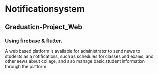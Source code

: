 # Notificationsystem

## Graduation-Project_Web
### Using firebase & flutter.

A web based platform is available for administrator to send news to students as a notifications, such as schedules for classes and exams, and other news about
collage, and also manage basic student information through the platform.

